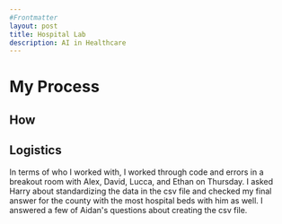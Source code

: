 ```yaml
---
#Frontmatter
layout: post
title: Hospital Lab
description: AI in Healthcare
---
```


# My Process
## How

## Logistics 
In terms of who I worked with, I worked through code and errors in a breakout room with Alex, David, Lucca, and Ethan on Thursday. I asked Harry about standardizing the data in the csv file and checked my final answer for the county with the most hospital beds with him as well. I answered a few of Aidan's questions about creating the csv file.